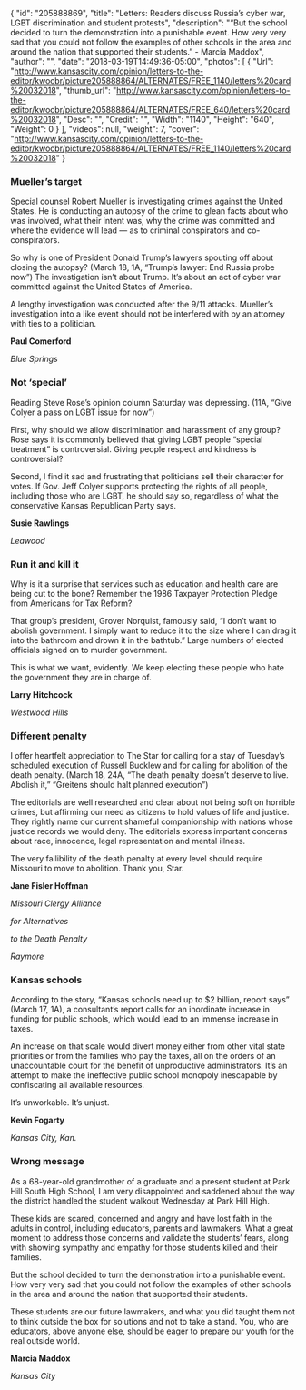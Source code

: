 {
  "id": "205888869",
  "title": "Letters: Readers discuss Russia’s cyber war, LGBT discrimination and student protests",
  "description": "“But the school decided to turn the demonstration into a punishable event. How very very sad that you could not follow the examples of other schools in the area and around the nation that supported their students.” - Marcia Maddox",
  "author": "",
  "date": "2018-03-19T14:49:36-05:00",
  "photos": [
    {
      "Url": "http://www.kansascity.com/opinion/letters-to-the-editor/kwocbr/picture205888864/ALTERNATES/FREE_1140/letters%20card%20032018",
      "thumb_url": "http://www.kansascity.com/opinion/letters-to-the-editor/kwocbr/picture205888864/ALTERNATES/FREE_640/letters%20card%20032018",
      "Desc": "",
      "Credit": "",
      "Width": "1140",
      "Height": "640",
      "Weight": 0
    }
  ],
  "videos": null,
  "weight": 7,
  "cover": "http://www.kansascity.com/opinion/letters-to-the-editor/kwocbr/picture205888864/ALTERNATES/FREE_1140/letters%20card%20032018"
}

<h3>Mueller’s target </h3><p>Special counsel Robert Mueller is investigating crimes against the United States. He is conducting an autopsy of the crime to glean facts about who was involved, what their intent was, why the crime was committed and where the evidence will lead — as to criminal conspirators and co-conspirators. </p><p>So why is one of President Donald Trump’s lawyers spouting off about closing the autopsy? (March 18, 1A, “Trump’s lawyer: End Russia probe now”) The investigation isn’t about Trump. It’s about an act of cyber war committed against the United States of America.</p><p>A lengthy investigation was conducted after the 9/11 attacks. Mueller’s investigation into a like event should not be interfered with by an attorney with ties to a politician.</p><p><strong>Paul Comerford </strong></p><p><em>Blue Springs </em></p><h3>Not ‘special’ </h3><p>Reading Steve Rose’s opinion column Saturday was depressing. (11A, “Give Colyer a pass on LGBT issue for now”)</p><p>First, why should we allow discrimination and harassment of any group? Rose says it is commonly believed that giving LGBT people “special treatment” is controversial. Giving people respect and kindness is controversial? </p><p>Second, I find it sad and frustrating that politicians sell their character for votes. If Gov. Jeff Colyer supports protecting the rights of all people, including those who are LGBT, he should say so, regardless of what the conservative Kansas Republican Party says.</p><p><strong>Susie Rawlings </strong></p><p><em>Leawood </em></p><h3>Run it and kill it </h3><p>Why is it a surprise that services such as education and health care are being cut to the bone? Remember the 1986 Taxpayer Protection Pledge from Americans for Tax Reform? </p><p>That group’s president, Grover Norquist, famously said, “I don’t want to abolish government. I simply want to reduce it to the size where I can drag it into the bathroom and drown it in the bathtub.” Large numbers of elected officials signed on to murder government. </p><p>This is what we want, evidently. We keep electing these people who hate the government they are in charge of.</p><p><strong>Larry Hitchcock </strong></p><p><em>Westwood Hills </em></p><h3>Different penalty </h3><p>I offer heartfelt appreciation to The Star for calling for a stay of Tuesday’s scheduled execution of Russell Bucklew and for calling for abolition of the death penalty. (March 18, 24A, “The death penalty doesn’t deserve to live. Abolish it,” “Greitens should halt planned execution”)</p><p>The editorials are well researched and clear about not being soft on horrible crimes, but affirming our need as citizens to hold values of life and justice. They rightly name our current shameful companionship with nations whose justice records we would deny. The editorials express important concerns about race, innocence, legal representation and mental illness. </p><p>The very fallibility of the death penalty at every level should require Missouri to move to abolition. Thank you, Star.</p><p><strong>Jane Fisler Hoffman </strong></p><p><em>Missouri Clergy Alliance </em></p><p><em> for Alternatives </em></p><p><em> to the Death Penalty </em></p><p><em>Raymore </em></p><h3>Kansas schools </h3><p>According to the story, “Kansas schools need up to $2 billion, report says” (March 17, 1A), a consultant’s report calls for an inordinate increase in funding for public schools, which would lead to an immense increase in taxes.</p><p>An increase on that scale would divert money either from other vital state priorities or from the families who pay the taxes, all on the orders of an unaccountable court for the benefit of unproductive administrators. It’s an attempt to make the ineffective public school monopoly inescapable by confiscating all available resources.</p><p>It’s unworkable. It’s unjust.</p><p><strong>Kevin Fogarty </strong></p><p><em>Kansas City, Kan. </em></p><h3>Wrong message </h3><p>As a 68-year-old grandmother of a graduate and a present student at Park Hill South High School, I am very disappointed and saddened about the way the district handled the student walkout Wednesday at Park Hill High.</p><p>These kids are scared, concerned and angry and have lost faith in the adults in control, including educators, parents and lawmakers. What a great moment to address those concerns and validate the students’ fears, along with showing sympathy and empathy for those students killed and their families.</p><p>But the school decided to turn the demonstration into a punishable event. How very very sad that you could not follow the examples of other schools in the area and around the nation that supported their students. </p><p>These students are our future lawmakers, and what you did taught them not to think outside the box for solutions and not to take a stand. You, who are educators, above anyone else, should be eager to prepare our youth for the real outside world.</p><p><strong>Marcia Maddox </strong></p><p><em>Kansas City </em></p>


